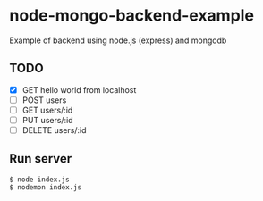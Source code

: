 # node-mongo-backend-example
Example of backend using node.js (express) and mongodb

## TODO
- [X] GET hello world from localhost
- [ ] POST users
- [ ] GET users/:id
- [ ] PUT users/:id
- [ ] DELETE users/:id

## Run server
```
$ node index.js
$ nodemon index.js
```